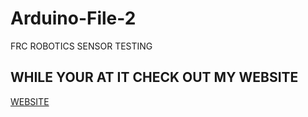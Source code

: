 # Arduino-File-2

FRC ROBOTICS SENSOR TESTING

## WHILE YOUR AT IT CHECK OUT MY WEBSITE

[WEBSITE](https://nayalash.github.io)
